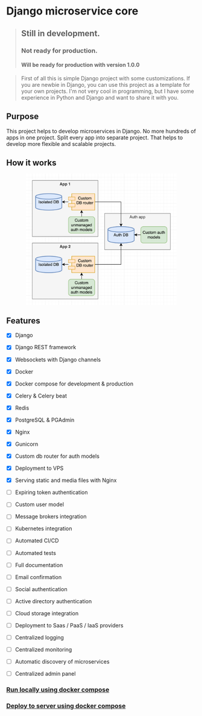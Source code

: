 # Django microservice core

> ## Still in development.
> ### Not ready for production.
> #### Will be ready for production with version 1.0.0


> First of all this is simple Django project with some customizations.
If you are newbie in Django, you can use this project as a template for your own projects.
I'm not very cool in programming, but I have some experience in Python and Django and want to share it with you.


## Purpose
This project helps to develop microservices in Django.
No more hundreds of apps in one project. Split every app into separate project.
That helps to develop more flexible and scalable projects.


## How it works
<p align="center">
  <img src="docs/media/scheme.png" alt="How it works" align="center" width="400px">
</p>


## Features
- [x] Django
- [x] Django REST framework
- [x] Websockets with Django channels
- [x] Docker
- [x] Docker compose for development & production
- [x] Celery & Celery beat
- [x] Redis
- [x] PostgreSQL & PGAdmin
- [x] Nginx
- [x] Gunicorn
- [x] Custom db router for auth models
- [x] Deployment to VPS
- [x] Serving static and media files with Nginx
- [ ] Expiring token authentication
- [ ] Custom user model
- [ ] Message brokers integration
- [ ] Kubernetes integration
- [ ] Automated CI/CD
- [ ] Automated tests
- [ ] Full documentation
- [ ] Email confirmation
- [ ] Social authentication
- [ ] Active directory authentication
- [ ] Cloud storage integration
- [ ] Deployment to Saas / PaaS / IaaS providers
- [ ] Centralized logging
- [ ] Centralized monitoring
- [ ] Automatic discovery of microservices
- [ ] Centralized admin panel


### [Run locally using docker compose](docs/run_locally_using_docker_compose.md)

### [Deploy to server using docker compose](docs/deploy_to_server_using_docker_compose.md)
